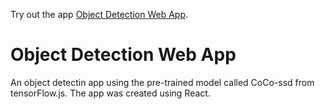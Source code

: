 Try out the app [Object Detection Web App](https://mirabrarahmed.github.io/object-detection-app).

# Object Detection Web App

An object detectin app using the pre-trained model called CoCo-ssd from tensorFlow.js. The app was created using React.
